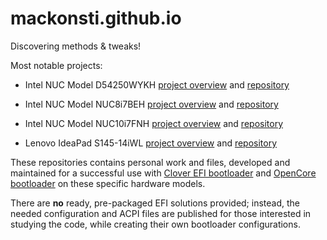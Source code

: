 # mackonsti.github.io
Discovering methods &amp; tweaks!

Most notable projects:

* Intel NUC Model D54250WYKH [project overview](./d54250wykh) and [repository](https://github.com/mackonsti/d54250wykh)

* Intel NUC Model NUC8i7BEH [project overview](./nuc8i7beh) and [repository](https://github.com/mackonsti/nuc8i7beh)

* Intel NUC Model NUC10i7FNH [project overview](./nuc10i7fnh) and [repository](https://github.com/mackonsti/nuc10i7fnh)

* Lenovo IdeaPad S145-14iWL [project overview](./s145-14iwl) and [repository](https://github.com/mackonsti/s145-14iwl)

These repositories contains personal work and files, developed and maintained for a successful use with [Clover EFI bootloader](https://github.com/CloverHackyColor/CloverBootloader/) and [OpenCore bootloader](https://github.com/acidanthera/OpenCorePkg) on these specific hardware models.

There are **no** ready, pre-packaged EFI solutions provided; instead, the needed configuration and ACPI files are published for those interested in studying the code, while creating their own bootloader configurations.
